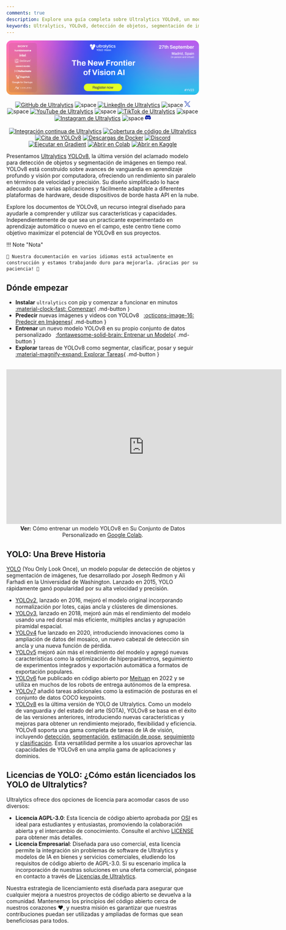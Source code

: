 ```yaml
---
comments: true
description: Explore una guía completa sobre Ultralytics YOLOv8, un modelo de alta velocidad y precisión para detección de objetos y segmentación de imágenes. Tutoriales de instalación, predicción, entrenamiento y más.
keywords: Ultralytics, YOLOv8, detección de objetos, segmentación de imágenes, aprendizaje automático, aprendizaje profundo, visión por computadora, instalación YOLOv8, predicción YOLOv8, entrenamiento YOLOv8, historia de YOLO, licencias YOLO
---
```


<div align="center">
  <p>
    <a href="https://yolovision.ultralytics.com" target="_blank">
    <img width="1024" src="https://raw.githubusercontent.com/ultralytics/assets/main/yolov8/banner-yolov8.png" alt="Banner de Ultralytics YOLO"></a>
  </p>
  <a href="https://github.com/ultralytics"><img src="https://github.com/ultralytics/assets/raw/main/social/logo-social-github.png" width="3%" alt="GitHub de Ultralytics"></a>
  <img src="https://github.com/ultralytics/assets/raw/main/social/logo-transparent.png" width="3%" alt="space">
  <a href="https://www.linkedin.com/company/ultralytics/"><img src="https://github.com/ultralytics/assets/raw/main/social/logo-social-linkedin.png" width="3%" alt="LinkedIn de Ultralytics"></a>
  <img src="https://github.com/ultralytics/assets/raw/main/social/logo-transparent.png" width="3%" alt="space">
  <a href="https://twitter.com/ultralytics"><img src="https://github.com/ultralytics/assets/raw/main/social/logo-social-twitter.png" width="3%" alt="Twitter de Ultralytics"></a>
  <img src="https://github.com/ultralytics/assets/raw/main/social/logo-transparent.png" width="3%" alt="space">
  <a href="https://youtube.com/ultralytics"><img src="https://github.com/ultralytics/assets/raw/main/social/logo-social-youtube.png" width="3%" alt="YouTube de Ultralytics"></a>
  <img src="https://github.com/ultralytics/assets/raw/main/social/logo-transparent.png" width="3%" alt="space">
  <a href="https://www.tiktok.com/@ultralytics"><img src="https://github.com/ultralytics/assets/raw/main/social/logo-social-tiktok.png" width="3%" alt="TikTok de Ultralytics"></a>
  <img src="https://github.com/ultralytics/assets/raw/main/social/logo-transparent.png" width="3%" alt="space">
  <a href="https://www.instagram.com/ultralytics/"><img src="https://github.com/ultralytics/assets/raw/main/social/logo-social-instagram.png" width="3%" alt="Instagram de Ultralytics"></a>
  <img src="https://github.com/ultralytics/assets/raw/main/social/logo-transparent.png" width="3%" alt="space">
  <a href="https://ultralytics.com/discord"><img src="https://github.com/ultralytics/assets/raw/main/social/logo-social-discord.png" width="3%" alt="Discord de Ultralytics"></a>
  <br>
  <br>
  <a href="https://github.com/ultralytics/ultralytics/actions/workflows/ci.yaml"><img src="https://github.com/ultralytics/ultralytics/actions/workflows/ci.yaml/badge.svg" alt="Integración continua de Ultralytics"></a>
  <a href="https://codecov.io/github/ultralytics/ultralytics"><img src="https://codecov.io/github/ultralytics/ultralytics/branch/main/graph/badge.svg?token=HHW7IIVFVY" alt="Cobertura de código de Ultralytics"></a>
  <a href="https://zenodo.org/badge/latestdoi/264818686"><img src="https://zenodo.org/badge/264818686.svg" alt="Cita de YOLOv8"></a>
  <a href="https://hub.docker.com/r/ultralytics/ultralytics"><img src="https://img.shields.io/docker/pulls/ultralytics/ultralytics?logo=docker" alt="Descargas de Docker"></a>
  <a href="https://ultralytics.com/discord"><img alt="Discord" src="https://img.shields.io/discord/1089800235347353640?logo=discord&label=Ultralytics%20Discord&labelColor=white"></a>
  <br>
  <a href="https://console.paperspace.com/github/ultralytics/ultralytics"><img src="https://assets.paperspace.io/img/gradient-badge.svg" alt="Ejecutar en Gradient"></a>
  <a href="https://colab.research.google.com/github/ultralytics/ultralytics/blob/main/examples/tutorial.ipynb"><img src="https://colab.research.google.com/assets/colab-badge.svg" alt="Abrir en Colab"></a>
  <a href="https://www.kaggle.com/ultralytics/yolov8"><img src="https://kaggle.com/static/images/open-in-kaggle.svg" alt="Abrir en Kaggle"></a>
</div>

Presentamos [Ultralytics](https://ultralytics.com) [YOLOv8](https://github.com/ultralytics/ultralytics), la última versión del aclamado modelo para detección de objetos y segmentación de imágenes en tiempo real. YOLOv8 está construido sobre avances de vanguardia en aprendizaje profundo y visión por computadora, ofreciendo un rendimiento sin paralelo en términos de velocidad y precisión. Su diseño simplificado lo hace adecuado para varias aplicaciones y fácilmente adaptable a diferentes plataformas de hardware, desde dispositivos de borde hasta API en la nube.

Explore los documentos de YOLOv8, un recurso integral diseñado para ayudarle a comprender y utilizar sus características y capacidades. Independientemente de que sea un practicante experimentado en aprendizaje automático o nuevo en el campo, este centro tiene como objetivo maximizar el potencial de YOLOv8 en sus proyectos.

!!! Note "Nota"

    🚧 Nuestra documentación en varios idiomas está actualmente en construcción y estamos trabajando duro para mejorarla. ¡Gracias por su paciencia! 🙏

## Dónde empezar

- **Instalar** `ultralytics` con pip y comenzar a funcionar en minutos &nbsp; [:material-clock-fast: Comenzar](quickstart.md){ .md-button }
- **Predecir** nuevas imágenes y videos con YOLOv8 &nbsp; [:octicons-image-16: Predecir en Imágenes](modes/predict.md){ .md-button }
- **Entrenar** un nuevo modelo YOLOv8 en su propio conjunto de datos personalizado &nbsp; [:fontawesome-solid-brain: Entrenar un Modelo](modes/train.md){ .md-button }
- **Explorar** tareas de YOLOv8 como segmentar, clasificar, posar y seguir &nbsp; [:material-magnify-expand: Explorar Tareas](tasks/index.md){ .md-button }

<p align="center">
  <br>
  <iframe width="720" height="405" src="https://www.youtube.com/embed/LNwODJXcvt4?si=7n1UvGRLSd9p5wKs"
    title="Reproductor de video de YouTube" frameborder="0"
    allow="accelerometer; autoplay; clipboard-write; encrypted-media; gyroscope; picture-in-picture; web-share"
    allowfullscreen>
  </iframe>
  <br>
  <strong>Ver:</strong> Cómo entrenar un modelo YOLOv8 en Su Conjunto de Datos Personalizado en <a href="https://colab.research.google.com/github/ultralytics/ultralytics/blob/main/examples/tutorial.ipynb" target="_blank">Google Colab</a>.
</p>

## YOLO: Una Breve Historia

[YOLO](https://arxiv.org/abs/1506.02640) (You Only Look Once), un modelo popular de detección de objetos y segmentación de imágenes, fue desarrollado por Joseph Redmon y Ali Farhadi en la Universidad de Washington. Lanzado en 2015, YOLO rápidamente ganó popularidad por su alta velocidad y precisión.

- [YOLOv2](https://arxiv.org/abs/1612.08242), lanzado en 2016, mejoró el modelo original incorporando normalización por lotes, cajas ancla y clústeres de dimensiones.
- [YOLOv3](https://pjreddie.com/media/files/papers/YOLOv3.pdf), lanzado en 2018, mejoró aún más el rendimiento del modelo usando una red dorsal más eficiente, múltiples anclas y agrupación piramidal espacial.
- [YOLOv4](https://arxiv.org/abs/2004.10934) fue lanzado en 2020, introduciendo innovaciones como la ampliación de datos del mosaico, un nuevo cabezal de detección sin ancla y una nueva función de pérdida.
- [YOLOv5](https://github.com/ultralytics/yolov5) mejoró aún más el rendimiento del modelo y agregó nuevas características como la optimización de hiperparámetros, seguimiento de experimentos integrados y exportación automática a formatos de exportación populares.
- [YOLOv6](https://github.com/meituan/YOLOv6) fue publicado en código abierto por [Meituan](https://about.meituan.com/) en 2022 y se utiliza en muchos de los robots de entrega autónomos de la empresa.
- [YOLOv7](https://github.com/WongKinYiu/yolov7) añadió tareas adicionales como la estimación de posturas en el conjunto de datos COCO keypoints.
- [YOLOv8](https://github.com/ultralytics/ultralytics) es la última versión de YOLO de Ultralytics. Como un modelo de vanguardia y del estado del arte (SOTA), YOLOv8 se basa en el éxito de las versiones anteriores, introduciendo nuevas características y mejoras para obtener un rendimiento mejorado, flexibilidad y eficiencia. YOLOv8 soporta una gama completa de tareas de IA de visión, incluyendo [detección](tasks/detect.md), [segmentación](tasks/segment.md), [estimación de pose](tasks/pose.md), [seguimiento](modes/track.md) y [clasificación](tasks/classify.md). Esta versatilidad permite a los usuarios aprovechar las capacidades de YOLOv8 en una amplia gama de aplicaciones y dominios.

## Licencias de YOLO: ¿Cómo están licenciados los YOLO de Ultralytics?

Ultralytics ofrece dos opciones de licencia para acomodar casos de uso diversos:

- **Licencia AGPL-3.0**: Esta licencia de código abierto aprobada por [OSI](https://opensource.org/licenses/) es ideal para estudiantes y entusiastas, promoviendo la colaboración abierta y el intercambio de conocimiento. Consulte el archivo [LICENSE](https://github.com/ultralytics/ultralytics/blob/main/LICENSE) para obtener más detalles.
- **Licencia Empresarial**: Diseñada para uso comercial, esta licencia permite la integración sin problemas de software de Ultralytics y modelos de IA en bienes y servicios comerciales, eludiendo los requisitos de código abierto de AGPL-3.0. Si su escenario implica la incorporación de nuestras soluciones en una oferta comercial, póngase en contacto a través de [Licencias de Ultralytics](https://ultralytics.com/license).

Nuestra estrategia de licenciamiento está diseñada para asegurar que cualquier mejora a nuestros proyectos de código abierto se devuelva a la comunidad. Mantenemos los principios del código abierto cerca de nuestros corazones ❤️, y nuestra misión es garantizar que nuestras contribuciones puedan ser utilizadas y ampliadas de formas que sean beneficiosas para todos.
